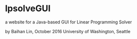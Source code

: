 # lpsolveGUI

a website for a Java-based GUI for Linear Programming Solver

by Baihan Lin, October 2016
University of Washington, Seattle
